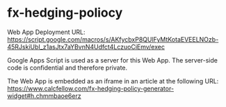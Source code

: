 # fx-hedging-poliocy
Web App Deployment URL:
https://script.google.com/macros/s/AKfycbxP8QUlFyMtKotaEVEELNOzb-45RJskiUbI_z1asJtx7aYBvnN4Udfct4LczuoCiEmv/exec

Google Apps Script is used as a server for this Web App.
The server-side code is confidential and therefore private.

The Web App is embedded as an iframe in an article at the following URL:
https://www.calcfellow.com/fx-hedging-policy-generator-widget#h.chmmbaoe6erz

